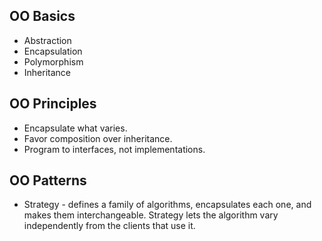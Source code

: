 ## OO Basics
- Abstraction
- Encapsulation
- Polymorphism
- Inheritance

## OO Principles
- Encapsulate what varies.
- Favor composition over inheritance.
- Program to interfaces, not implementations.

## OO Patterns
- Strategy - defines a family of algorithms, encapsulates each one, and makes them interchangeable. Strategy lets the algorithm vary independently from the clients that use it.
